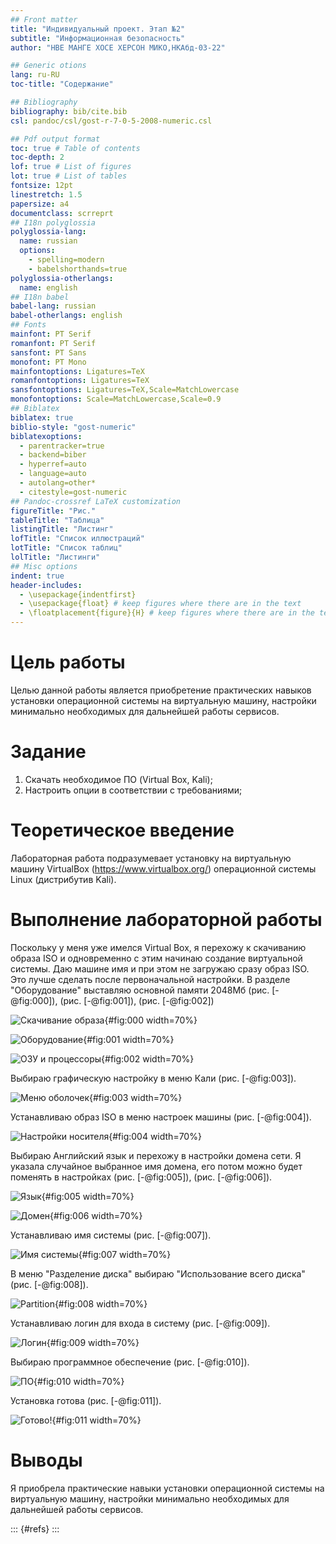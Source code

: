 ```yaml
---
## Front matter
title: "Индивидуальный проект. Этап №2"
subtitle: "Информационная безопасность"
author: "НВЕ МАНГЕ ХОСЕ ХЕРСОН МИКО,НКАбд-03-22"

## Generic otions
lang: ru-RU
toc-title: "Содержание"

## Bibliography
bibliography: bib/cite.bib
csl: pandoc/csl/gost-r-7-0-5-2008-numeric.csl

## Pdf output format
toc: true # Table of contents
toc-depth: 2
lof: true # List of figures
lot: true # List of tables
fontsize: 12pt
linestretch: 1.5
papersize: a4
documentclass: scrreprt
## I18n polyglossia
polyglossia-lang:
  name: russian
  options:
	- spelling=modern
	- babelshorthands=true
polyglossia-otherlangs:
  name: english
## I18n babel
babel-lang: russian
babel-otherlangs: english
## Fonts
mainfont: PT Serif
romanfont: PT Serif
sansfont: PT Sans
monofont: PT Mono
mainfontoptions: Ligatures=TeX
romanfontoptions: Ligatures=TeX
sansfontoptions: Ligatures=TeX,Scale=MatchLowercase
monofontoptions: Scale=MatchLowercase,Scale=0.9
## Biblatex
biblatex: true
biblio-style: "gost-numeric"
biblatexoptions:
  - parentracker=true
  - backend=biber
  - hyperref=auto
  - language=auto
  - autolang=other*
  - citestyle=gost-numeric
## Pandoc-crossref LaTeX customization
figureTitle: "Рис."
tableTitle: "Таблица"
listingTitle: "Листинг"
lofTitle: "Список иллюстраций"
lotTitle: "Список таблиц"
lolTitle: "Листинги"
## Misc options
indent: true
header-includes:
  - \usepackage{indentfirst}
  - \usepackage{float} # keep figures where there are in the text
  - \floatplacement{figure}{H} # keep figures where there are in the text
---
```


# Цель работы

Целью данной работы является приобретение практических навыков установки операционной системы на виртуальную машину, настройки минимально необходимых для дальнейшей работы сервисов.

# Задание

1. Скачать необходимое ПО (Virtual Box, Kali);
2. Настроить опции в соответствии с требованиями;

# Теоретическое введение

Лабораторная работа подразумевает установку на виртуальную машину VirtualBox (https://www.virtualbox.org/) операционной системы Linux (дистрибутив Kali).


# Выполнение лабораторной работы

Поскольку у меня уже имелся Virtual Box,  я перехожу к скачиванию образа ISO и одновременно с этим начинаю создание виртуальной системы. Даю машине имя и при этом не загружаю сразу образ ISO. Это лучше сделать после первоначальной настройки. В разделе "Оборудование" выставляю основной памяти 2048Мб (рис. [-@fig:000]), (рис. [-@fig:001]), (рис. [-@fig:002])

![Скачивание образа](image/0.png){#fig:000 width=70%}

![Оборудование](image/1.png){#fig:001 width=70%}

![ОЗУ и процессоры](image/2.png){#fig:002 width=70%}

Выбираю графическую настройку в меню Кали (рис. [-@fig:003]).

![Меню оболочек](image/3.png){#fig:003 width=70%}

Устанавливаю образ ISO в меню настроек машины (рис. [-@fig:004]).

![Настройки носителя](image/4.png){#fig:004 width=70%}

Выбираю Английский язык и перехожу в настройки домена сети. Я указала случайное выбранное имя домена, его потом можно будет поменять в настройках (рис. [-@fig:005]), (рис. [-@fig:006]).

![Язык](image/5.png){#fig:005 width=70%}

![Домен](image/6.png){#fig:006 width=70%}

Устанавливаю имя системы  (рис. [-@fig:007]).

![Имя системы](image/7.png){#fig:007 width=70%}

В меню "Разделение диска" выбираю "Использование всего диска"  (рис. [-@fig:008]).

![Partition](image/8.png){#fig:008 width=70%}

Устанавливаю логин для входа в систему (рис. [-@fig:009]).

![Логин](image/9.png){#fig:009 width=70%}

Выбираю программное обеспечение (рис. [-@fig:010]).

![ПО](image/10.png){#fig:010 width=70%}

Установка готова (рис. [-@fig:011]).

![Готово!](image/11.png){#fig:011 width=70%}

# Выводы

Я приобрела практические навыки установки операционной системы на виртуальную машину, настройки минимально необходимых для дальнейшей работы сервисов.

::: {#refs}
:::
